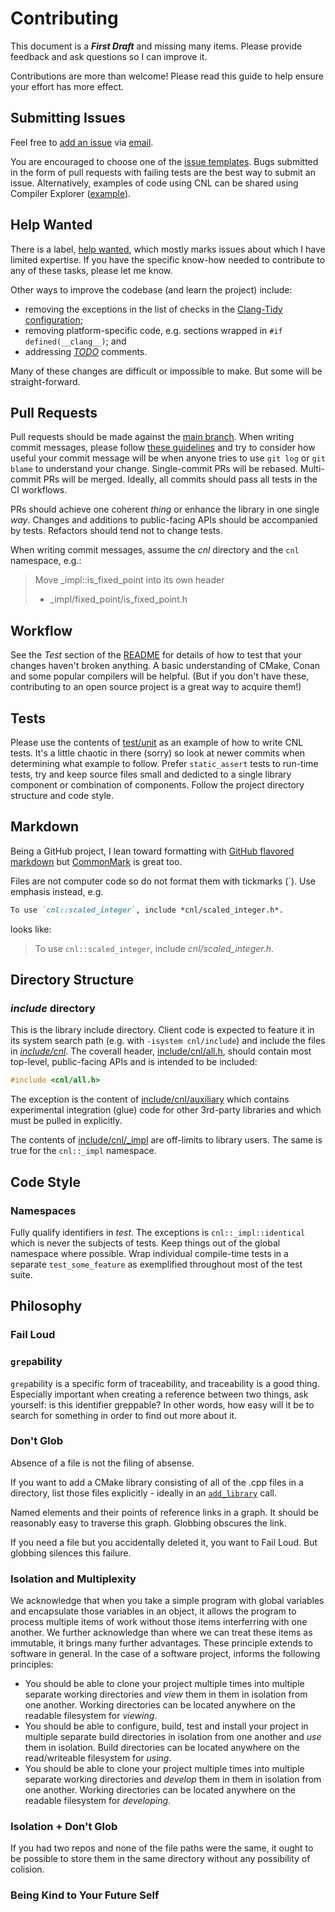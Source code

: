 # Contributing

This document is a ***First Draft*** and missing many items.
Please provide feedback and ask questions so I can improve it.

Contributions are more than welcome! Please read this guide to help ensure your
effort has more effect.

## Submitting Issues

Feel free to [add an issue](https://github.com/johnmcfarlane/cnl/issues/) via
[email](cnl.contributing@john.mcfarlane.name).

You are encouraged to choose one of the [issue templates](.github/ISSUE_TEMPLATE).
Bugs submitted in the form of pull requests with failing tests are the best way
to submit an issue. Alternatively, examples of code using CNL can be shared
using Compiler Explorer ([example](https://godbolt.org/z/fnrrxY7q4)).

## Help Wanted

There is a label, [help wanted](https://github.com/johnmcfarlane/cnl/labels/help%20wanted),
which mostly marks issues about which I have limited expertise. If you have the
specific know-how needed to contribute to any of these tasks, please let me
know.

Other ways to improve the codebase (and learn the project) include:

* removing the exceptions in the list of checks in the [Clang-Tidy configuration](.clang-tidy);
* removing platform-specific code, e.g. sections wrapped in `#if defined(__clang__)`;
  and
* addressing [_TODO_](https://github.com/johnmcfarlane/cnl/search?q=TODO) comments.

Many of these changes are difficult or impossible to make. But some will be
straight-forward.

## Pull Requests

Pull requests should be made against the [main branch](https://github.com/johnmcfarlane/cnl).
When writing commit messages, please follow [these guidelines](https://chris.beams.io/posts/git-commit/)
and try to consider how useful your commit message will be when anyone tries to
use `git log` or `git blame` to understand your change. Single-commit PRs will
be rebased. Multi-commit PRs will be merged. Ideally, all commits should pass
all tests in the CI workflows.

PRs should achieve one coherent *thing* or enhance the library in one single
*way*. Changes and additions to public-facing APIs should be accompanied by tests.
Refactors should tend not to change tests.

When writing commit messages, assume the *cnl* directory and the `cnl`
namespace, e.g.:

> Move _impl::is_fixed_point into its own header
>
> * _impl/fixed_point/is_fixed_point.h

## Workflow

See the _Test_ section of the [README](README.md#test) for details of how to
test that your changes haven't broken anything. A basic understanding of CMake,
Conan and some popular compilers will be helpful. (But if you don't have
these, contributing to an open source project is a great way to acquire them!)

## Tests

Please use the contents of [test/unit](https://github.com/johnmcfarlane/cnl/blob/develop/test/unit)
as an example of how to write CNL tests. It's a little chaotic in there
(sorry) so look at newer commits when determining what example to follow.
Prefer `static_assert` tests to run-time tests, try and keep source files
small and dedicted to a single library component or combination of
components. Follow the project directory structure and code style.

## Markdown

Being a GitHub project, I lean toward formatting with [GitHub flavored
markdown](https://github.github.com/gfm/) but [CommonMark](https://commonmark.org/)
is great too.

Files are not computer code so do not format them with tickmarks (\`). Use
emphasis instead, e.g.

```markdown
To use `cnl::scaled_integer`, include *cnl/scaled_integer.h*.
```

looks like:

> To use `cnl::scaled_integer`, include *cnl/scaled_integer.h*.

## Directory Structure

### *include* directory

This is the library include directory. Client code is expected to feature it
in its system search path (e.g. with `-isystem cnl/include`) and include the
files in [_include/cnl_](include/cnl). The coverall header,
[include/cnl/all.h](include/cnl/all.h), should contain most top-level,
public-facing APIs and is intended to be included:

```C++
#include <cnl/all.h>
```

The exception is the content of [include/cnl/auxiliary](include/cnl/auxiliary)
which contains experimental integration (glue) code for other 3rd-party
libraries and which must be pulled in explicitly.

The contents of [include/cnl/_impl](include/cnl/_impl) are off-limits to
library users. The same is true for the `cnl::_impl` namespace.

## Code Style

### Namespaces

Fully qualify identifiers in *test*. The exceptions is `cnl::_impl::identical`
which is never the subjects of tests. Keep things out of the global namespace
where possible. Wrap individual compile-time tests in a separate
`test_some_feature` as exemplified throughout most of the test suite.

## Philosophy

### Fail Loud

### `grep`ability

`grep`ability is a specific form of traceability, and traceability is a good thing.
Especially important when creating a reference between two things, ask yourself: is this identifier greppable?
In other words, how easy will it be to search for something in order to find out more about it.

### Don't Glob

Absence of a file is not the filing of absense.

If you want to add a CMake library consisting of all of the .cpp files in a directory, list those files explicitly - ideally in an [`add_library`](https://cmake.org/cmake/help/latest/command/add_library.html) call.

Named elements and their points of reference links in a graph.
It should be reasonably easy to traverse this graph.
Globbing obscures the link.

If you need a file but you accidentally deleted it, you want to Fail Loud.
But globbing silences this failure.

### Isolation and Multiplexity

We acknowledge that when you take a simple program with global variables and encapsulate those variables in an object, it allows the program to process multiple items of work without those items interferring with one another. We further acknowledge than where we can treat these items as immutable, it brings many further advantages. These principle extends to software in general. In the case of a software project, informs the following principles:

* You should be able to clone your project multiple times into multiple separate working directories and *view* them in them in isolation from one another. Working directories can be located anywhere on the readable filesystem for *viewing*.
* You should be able to configure, build, test and install your project in multiple separate build directories in isolation from one another and *use* them in isolation. Build directories can be located anywhere on the read/writeable filesystem for *using*.
* You should be able to clone your project multiple times into multiple separate working directories and *develop* them in them in isolation from one another. Working directories can be located anywhere on the readable filesystem for *developing*.

### Isolation + Don't Glob

If you had two repos and none of the file paths were the same, it ought to be possible to store them in the same directory without any possibility of colision. 

### Being Kind to Your Future Self

